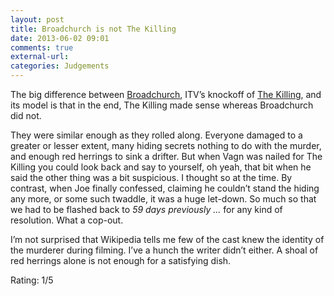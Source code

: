 ```yaml
---
layout: post  
title: Broadchurch is not The Killing  
date: 2013-06-02 09:01  
comments: true  
external-url:  
categories: Judgements
---
```

The big difference between [Broadchurch](https://en.wikipedia.org/wiki/Broadchurch), ITV’s knockoff of [The Killing](https://en.wikipedia.org/wiki/The_Killing_(Danish_TV_series)), and its model is that in the end, The Killing made sense whereas Broadchurch did not. 

They were similar enough as they rolled along. Everyone damaged to a greater or lesser extent, many hiding secrets nothing to do with the murder, and enough red herrings to sink a drifter. But when Vagn was nailed for The Killing you could look back and say to yourself, oh yeah, that bit when he said the other thing was a bit suspicious. I thought so at the time. By contrast, when Joe finally confessed, claiming he couldn’t stand the hiding any more, or some such twaddle, it was a huge let-down. So much so that we had to be flashed back to *59 days previously ...* for any kind of resolution. What a cop-out.

I’m not surprised that Wikipedia tells me few of the cast knew the identity of the murderer during filming. I’ve a hunch the writer didn’t either. A shoal of red herrings alone is not enough for a satisfying dish.

Rating: 1/5

